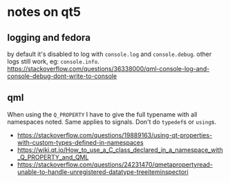 # notes on qt5

## logging and fedora

by default it's disabled to log with `console.log` and `console.debug`. other logs still work, eg: `console.info`.
https://stackoverflow.com/questions/36338000/qml-console-log-and-console-debug-dont-write-to-console

## qml

When using the `Q_PROPERTY` I have to give the full typename with all namespaces noted.
Same applies to signals.
Don't do `typedef`s or `using`s.
- https://stackoverflow.com/questions/19889163/using-qt-properties-with-custom-types-defined-in-namespaces
- https://wiki.qt.io/How_to_use_a_C_class_declared_in_a_namespace_with_Q_PROPERTY_and_QML
- https://stackoverflow.com/questions/24231470/qmetapropertyread-unable-to-handle-unregistered-datatype-treeiteminspectori

